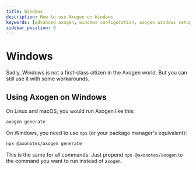 ```yaml
---
title: Windows
description: How to use Axogen on Windows
keywords: [advanced axogen, windows configuration, axogen windows setup]
sidebar_position: 9
---
```


# Windows

Sadly, Windows is not a first-class citizen in the Axogen world. But you can
still use it with some workarounds.

## Using Axogen on Windows

On Linux and macOS, you would run Axogen like this:

```bash
axogen generate
```

On Windows, you need to use `npx` (or your package manager's equivalent):

```bash npm2yarn
npx @axonotes/axogen generate
```

This is the same for all commands. Just prepend `npx @axonotes/axogen` to the
command you want to run instead of `axogen`.
